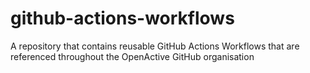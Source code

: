 # github-actions-workflows
A repository that contains reusable GitHub Actions Workflows that are referenced throughout the OpenActive GitHub organisation
